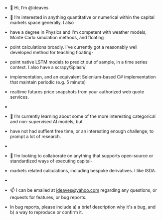 - 👋 Hi, I’m @ideaves

- 👀 I’m interested in anything quantitative or numerical within the capital markets space generally. I also
- have a degree in Physics and I'm competent with weather models, Monte Carlo simulation methods, and floating
- point calculations broadly. I've currently got a reasonably well developed method for teaching floating-
- point native LSTM models to predict out of sample, in a time series context. I also have a scrapy/Splash/
- implementation, and an equivalent Selenium-based C# implementation that maintain periodic (e.g. 5 minute)
- realtime futures price snapshots from your authorized web quote services.
- 
- 🌱 I’m currently learning about some of the more interesting categorical and non-supervised AI models, but
- have not had suffient free time, or an interesting enough challenge, to prompt a lot of research.
- 
- 💞️ I’m looking to collaborate on anything that supports open-source or standardized ways of executing capital-
- markets related calculations, including bespoke derivatives. I like ISDA.
- 
- 📫 I can be emailed at ideaves@yahoo.com regarding any questions, or requests for features, or bug reports.
- In bug reports, please include a) a brief description why it's a bug, and b) a way to reproduce or confirm it.

<!---
ideaves/ideaves is a ✨ special ✨ repository because its `README.md` (this file) appears on your GitHub profile.
You can click the Preview link to take a look at your changes.
--->
